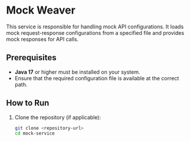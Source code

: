 # Mock Weaver

This service is responsible for handling mock API configurations. It loads mock request-response configurations from a specified file and provides mock responses for API calls.

## Prerequisites

- **Java 17** or higher must be installed on your system.
- Ensure that the required configuration file is available at the correct path.

## How to Run

1. Clone the repository (if applicable):

   ```bash
   git clone <repository-url>
   cd mock-service
